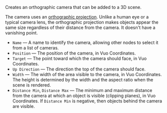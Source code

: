 Creates an orthographic camera that can be added to a 3D scene. 

The camera uses an [orthographic projection](https://en.wikipedia.org/wiki/Graphical_projection). Unlike a human eye or a typical camera lens, the orthographic projection makes objects appear the same size regardless of their distance from the camera. It doesn't have a vanishing point.

   - `Name` — A name to identify the camera, allowing other nodes to select it from a list of cameras. 
   - `Position` — The position of the camera, in Vuo Coordinates. 
   - `Target` — The point toward which the camera should face, in Vuo Coordinates.
   - `Up Direction` — The direction the top of the camera should face.
   - `Width` — The width of the area visible to the camera, in Vuo Coordinates. The height is determined by the width and the aspect ratio when the scene is rendered. 
   - `Distance Min`, `Distance Max` — The minimum and maximum distance from the camera at which an object is visible (clipping planes), in Vuo Coordinates. If `Distance Min` is negative, then objects behind the camera are visible. 
